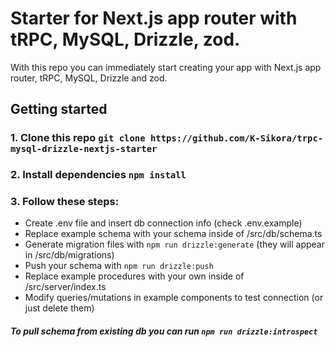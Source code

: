 # Starter for Next.js app router with tRPC, MySQL, Drizzle, zod.

With this repo you can immediately start creating your app with Next.js app router, tRPC, MySQL, Drizzle and zod.

## Getting started

### 1. Clone this repo `git clone https://github.com/K-Sikora/trpc-mysql-drizzle-nextjs-starter`

### 2. Install dependencies `npm install`

### 3. Follow these steps:

- Create .env file and insert db connection info (check .env.example)
- Replace example schema with your schema inside of /src/db/schema.ts
- Generate migration files with `npm run drizzle:generate` (they will appear in /src/db/migrations)
- Push your schema with `npm run drizzle:push`
- Replace example procedures with your own inside of /src/server/index.ts
- Modify queries/mutations in example components to test connection (or just delete them)

##### To pull schema from existing db you can run `npm run drizzle:introspect`
